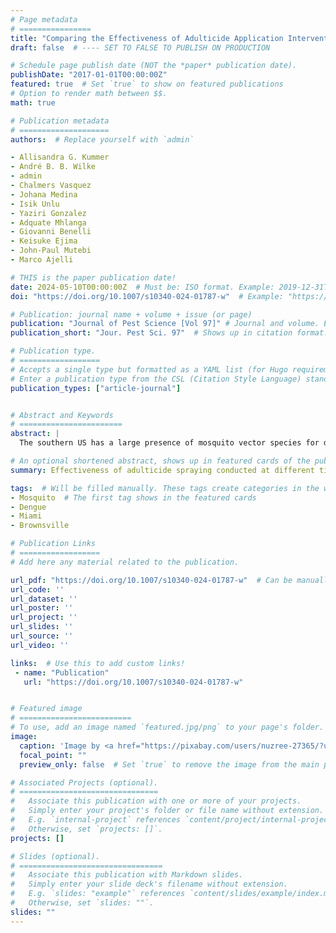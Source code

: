 ```yaml
---
# Page metadata
# ================
title: "Comparing the Effectiveness of Adulticide Application Interventions on Mitigating Local Transmission of Dengue Virus"  # Full title of the paper
draft: false  # ---- SET TO FALSE TO PUBLISH ON PRODUCTION

# Schedule page publish date (NOT the *paper* publication date).
publishDate: "2017-01-01T00:00:00Z"
featured: true  # Set `true` to show on featured publications
# Option to render math between $$.
math: true

# Publication metadata
# ====================
authors:  # Replace yourself with `admin`

- Allisandra G. Kummer
- André B. B. Wilke
- admin
- Chalmers Vasquez
- Johana Medina
- Isik Unlu
- Yaziri Gonzalez
- Adquate Mhlanga
- Giovanni Benelli
- Keisuke Ejima
- John-Paul Mutebi
- Marco Ajelli

# THIS is the paper publication date!
date: 2024-05-10T00:00:00Z  # Must be: ISO format. Example: 2019-12-31T00:00:00Z. Time can be midnight. If unavailable, the day can be the first of the month.
doi: "https://doi.org/10.1007/s10340-024-01787-w"  # Example: "https://doi.org/10.1103/PhysRevE.100.032313"

# Publication: journal name + volume + issue (or page)
publication: "Journal of Pest Science [Vol 97]" # Journal and volume. Example: "_Template Journal Name_ [VolN], (IssueN)"   # Shows in the publication page
publication_short: "Jour. Pest Sci. 97"  # Shows up in citation format. Will be filled manually later.

# Publication type.
# ==================
# Accepts a single type but formatted as a YAML list (for Hugo requirements).
# Enter a publication type from the CSL (Citation Style Language) standard: https://docs.citationstyles.org/en/stable/specification.html#appendix-iii-types
publication_types: ["article-journal"]


# Abstract and Keywords
# =======================
abstract: | 
  The southern US has a large presence of mosquito vector species for dengue virus (DENV) and experiences thousands of DENV importations every year, which have led to several local outbreaks. Adulticide spraying targeting active mosquitoes is one of the most common insecticide strategies used as a response to an outbreak. The aim of this study is to evaluate the effectiveness of adulticide spraying conducted at different times of the day to curb DENV transmission. Based on unique dataset of Aedes aegypti diel activity patterns in Miami-Dade County, Florida, and Brownsville, Texas, we developed a mechanistic model of DENV transmission, which simulates adulticide spraying interventions. We estimated that spraying adulticide for 14 consecutive days at 7am or 8~pm was highly effective in reducing DENV outbreak probability from 10\% in the absence of interventions to 0.1\% for Miami-Dade County, and from 7.8 to 0.1\% for Brownsville. Moreover, in case of a local outbreak in Miami-Dade County, we estimated the median number of symptomatic infections after the identification of a local outbreak to be reduced from 67.0 (IQR: 25.5--103.0) in the absence of interventions to 1.0 (IQR: 0.0--2.0) when spraying adulticide for 14 consecutive days at 8~pm. In Brownsville, the same intervention is estimated to lead to a decrease from 15.0 (IQR: 7.0--33.0) cases to 1.0 (IQR: 0.0--2.0). Our study highlights the importance of considering diel activity patterns of vector mosquito species in arbovirus preparedness and response planning and provide quantitative evidence to guide the decision-making of mosquito control authorities.

# An optional shortened abstract, shows up in featured cards of the publication.
summary: Effectiveness of adulticide spraying conducted at different times of the day to curb DENV transmission  # Will be filled manually.

tags:  # Will be filled manually. These tags create categories in the website.
- Mosquito  # The first tag shows in the featured cards
- Dengue
- Miami
- Brownsville

# Publication Links
# ==================
# Add here any material related to the publication.

url_pdf: "https://doi.org/10.1007/s10340-024-01787-w"  # Can be manually replaced by an open-access preprint
url_code: ''
url_dataset: ''
url_poster: ''
url_project: ''
url_slides: ''
url_source: ''
url_video: ''

links:  # Use this to add custom links!
 - name: "Publication"
   url: "https://doi.org/10.1007/s10340-024-01787-w"


# Featured image
# =========================
# To use, add an image named `featured.jpg/png` to your page's folder. 
image:
  caption: 'Image by <a href="https://pixabay.com/users/nuzree-27365/?utm_source=link-attribution&utm_medium=referral&utm_campaign=image&utm_content=213805">Mohamed Nuzrath</a> from <a href="https://pixabay.com//?utm_source=link-attribution&utm_medium=referral&utm_campaign=image&utm_content=213805">Pixabay</a>'
  focal_point: ""
  preview_only: false  # Set `true` to remove the image from the main publication page.

# Associated Projects (optional).
# ===============================
#   Associate this publication with one or more of your projects.
#   Simply enter your project's folder or file name without extension.
#   E.g. `internal-project` references `content/project/internal-project/index.md`.
#   Otherwise, set `projects: []`.
projects: []

# Slides (optional).
# ================================
#   Associate this publication with Markdown slides.
#   Simply enter your slide deck's filename without extension.
#   E.g. `slides: "example"` references `content/slides/example/index.md`.
#   Otherwise, set `slides: ""`.
slides: ""
---
```


<!--- Supplementary notes can be added here, including [code and math](https://sourcethemes.com/academic/docs/writing-markdown-latex/). -->